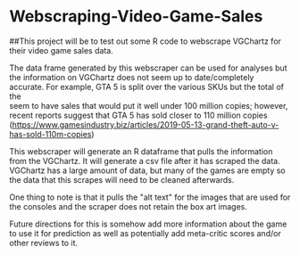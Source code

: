 # Webscraping-Video-Game-Sales

##This project will be to test out some R code to webscrape VGChartz for their video game sales data.

The data frame generated by this webscraper can be used for analyses but
the information on VGChartz does not seem up to date/completely accurate. 
For example, GTA 5 is split over the various SKUs but the total of the  
seem to have sales that would put it well under 100 million copies; however, recent reports 
suggest that GTA 5 has sold closer to 110 million copies 
(https://www.gamesindustry.biz/articles/2019-05-13-grand-theft-auto-v-has-sold-110m-copies)


This webscraper will generate an R dataframe that pulls the information from the VGChartz. 
It will generate a csv file after it has scraped the data. VGChartz has a large amount of data, 
but many of the games are empty so the data that this scrapes will need to be cleaned afterwards.

One thing to note is that it pulls the "alt text" for the images that are used for the consoles and 
the scraper does not retain the box art images.

Future directions for this is somehow add more information about the game to use it for prediction as well as
potentially add meta-critic scores and/or other reviews to it.
